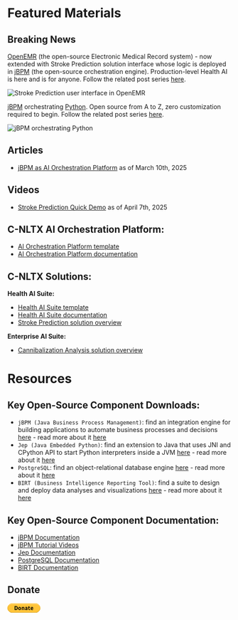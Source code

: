 # Featured Materials

## Breaking News

[OpenEMR](https://www.open-emr.org/) (the open-source Electronic Medical Record system) - now extended with Stroke Prediction solution interface whose logic is deployed in [jBPM](https://www.jbpm.org/) (the open-source orchestration engine). Production-level Health AI is here and is for anyone. Follow the related post series [here](https://www.linkedin.com/posts/lukyanchikov_openemr-jbpm-healthai-activity-7284482601745022979-re9f?utm_source=share&utm_medium=member_desktop).

![Stroke Prediction user interface in OpenEMR](Stroke.png)

[jBPM](https://www.jbpm.org/) orchestrating [Python](https://pypi.org/project/jep/3.3.3/). Open source from A to Z, zero customization required to begin. Follow the related post series [here](https://www.linkedin.com/posts/lukyanchikov_jbpm-httpswwwjbpmorg-orchestrating-activity-7246441443475472386-7ceC?utm_source=share&utm_medium=member_desktop).

![jBPM orchestrating Python](Cannibalization.png)

## Articles

- [jBPM as AI Orchestration Platform](https://www.linkedin.com/pulse/jbpm-ai-orchestration-platform-sergey-lukyanchikov-o4oie/) as of March 10th, 2025

## Videos

- [Stroke Prediction Quick Demo](https://www.linkedin.com/posts/lukyanchikov_clinic-predictive-emr-activity-7314918377821536256-ikdY?utm_source=share&utm_medium=member_desktop&rcm=ACoAAABc_osBqiCyXlbHS_akR6ldzAB3-rdBpz8) as of April 7th, 2025

## C-NLTX AI Orchestration Platform:

- [AI Orchestration Platform template](/Programs/jBPM/project)
- [AI Orchestration Platform documentation](/Documentation/Convergent_Analytics_jBPM_AI_Orchestration_Platform_250310_v01.pdf)

## C-NLTX Solutions:

**Health AI Suite:**

- [Health AI Suite template](/Programs/OpenEMR)
- [Health AI Suite documentation](/Documentation/Convergent_Analytics_Health_AI_Suite_250324_v01.pdf)
- [Stroke Prediction solution overview](Convergent_Analytics_Stroke_Prediction_250228_v06.pdf)

**Enterprise AI Suite:**

- [Cannibalization Analysis solution overview](Convergent_Analytics_Cannibalization_Analysis_250119_v01.pdf)

# Resources

## Key Open-Source Component Downloads:

- `jBPM (Java Business Process Management)`: find an integration engine for building applications to automate business processes and decisions [here](https://github.com/kiegroup/jbpm) - read more about it [here](https://www.jbpm.org/)
- `Jep (Java Embedded Python)`: find an extension to Java that uses JNI and CPython API to start Python interpreters inside a JVM [here](https://github.com/ninia/jep) - read more about it [here](https://ninia.github.io/jep/)
- `PostgreSQL`: find an object-relational database engine [here](https://github.com/postgres/postgres) - read more about it [here](https://www.postgresql.org/)
- `BIRT (Business Intelligence Reporting Tool)`: find a suite to design and deploy data analyses and visualizations [here](https://github.com/eclipse-birt/birt) - read more about it [here](https://eclipse-birt.github.io/birt-website/)

## Key Open-Source Component Documentation:

- [jBPM Documentation](https://docs.jbpm.org/7.74.1.Final/jbpm-docs/html_single/)
- [jBPM Tutorial Videos](https://www.youtube.com/@kietutorials/videos)
- [Jep Documentation](https://github.com/ninia/jep/wiki)
- [PostgreSQL Documentation](https://www.postgresql.org/docs/15/index.html)
- [BIRT Documentation](https://eclipse-birt.github.io/birt-website/docs/t_brief-editor-tour)

## Donate

[![I donate](btn_donate_SM.gif)](https://www.paypal.com/donate/?hosted_button_id=GN2XNFAJM3JPA)